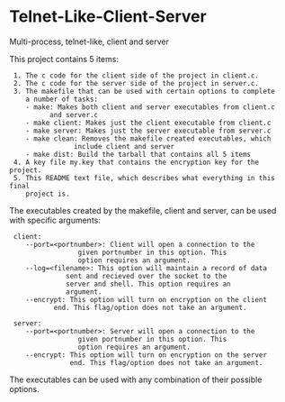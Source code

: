 # Telnet-Like-Client-Server
Multi-process, telnet-like, client and server

This project contains 5 items:

     1. The c code for the client side of the project in client.c.
     2. The c code for the server side of the project in server.c.
     3. The makefile that can be used with certain options to complete
        a number of tasks:
	  	- make: Makes both client and server executables from client.c
	          and server.c
	  	- make client: Makes just the client executable from client.c
	  	- make server: Makes just the server executable from server.c
	  	- make clean: Removes the makefile created executables, which
	                include client and server
	  	- make dist: Build the tarball that contains all 5 items
     4. A key file my.key that contains the encryption key for the project.
     5. This README text file, which describes what everything in this final
        project is.

The executables created by the makefile, client and server, can be used with
specific arguments:

	 client:
		--port=<portnumber>: Client will open a connection to the
				     given portnumber in this option. This
				     option requires an argument.
		--log=<filename>: This option will maintain a record of data
		 		  sent and recieved over the socket to the
				  server and shell. This option requires an
				  argument.
		--encrypt: This option will turn on encryption on the client
			   end. This flag/option does not take an argument.

	 server:
		--port=<portnumber>: Server will open a connection to the
				     given portnumber in this option. This
				     option requires an argument.
		--encrypt: This option will turn on encryption on the server
		           end. This flag/option does not take an argument.

The executables can be used with any combination of their possible options.  
			  
			   
